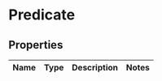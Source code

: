 # Predicate

## Properties
Name | Type | Description | Notes
------------ | ------------- | ------------- | -------------
